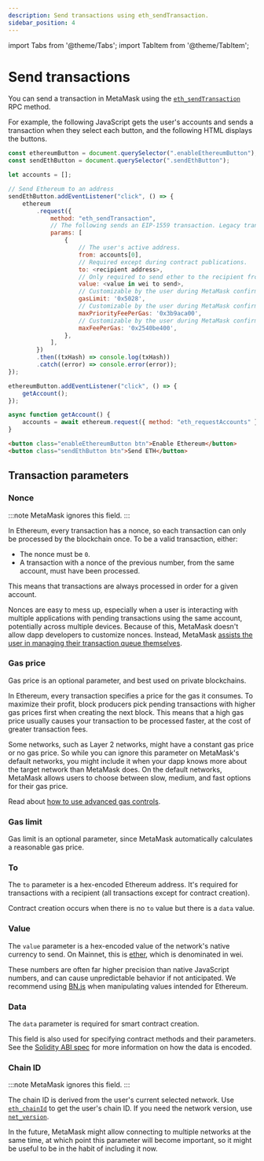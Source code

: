```yaml
---
description: Send transactions using eth_sendTransaction.
sidebar_position: 4
---
```


import Tabs from '@theme/Tabs';
import TabItem from '@theme/TabItem';

# Send transactions

You can send a transaction in MetaMask using the
[`eth_sendTransaction`](/wallet/reference/eth_sendTransaction)
RPC method.

For example, the following JavaScript gets the user's accounts and sends a transaction when they
select each button, and the following HTML displays the buttons.

<Tabs>
<TabItem value="JavaScript">

```javascript
const ethereumButton = document.querySelector(".enableEthereumButton");
const sendEthButton = document.querySelector(".sendEthButton");

let accounts = [];

// Send Ethereum to an address
sendEthButton.addEventListener("click", () => {
    ethereum
        .request({
            method: "eth_sendTransaction",
            // The following sends an EIP-1559 transaction. Legacy transactions are also supported.
            params: [
                {
                    // The user's active address.
                    from: accounts[0],
                    // Required except during contract publications.
                    to: <recipient address>,
                    // Only required to send ether to the recipient from the initiating external account.
                    value: <value in wei to send>,
                    // Customizable by the user during MetaMask confirmation.
                    gasLimit: '0x5028',
                    // Customizable by the user during MetaMask confirmation.
                    maxPriorityFeePerGas: '0x3b9aca00',
                    // Customizable by the user during MetaMask confirmation.
                    maxFeePerGas: '0x2540be400',
                },
            ],
        })
        .then((txHash) => console.log(txHash))
        .catch((error) => console.error(error));
});

ethereumButton.addEventListener("click", () => {
    getAccount();
});

async function getAccount() {
    accounts = await ethereum.request({ method: "eth_requestAccounts" });
}
```

</TabItem>
<TabItem value="HTML">

```html
<button class="enableEthereumButton btn">Enable Ethereum</button>
<button class="sendEthButton btn">Send ETH</button>
```

</TabItem>
</Tabs>

## Transaction parameters

### Nonce

:::note
MetaMask ignores this field.
:::

In Ethereum, every transaction has a nonce, so each transaction can only be processed by the
blockchain once.
To be a valid transaction, either:

- The nonce must be `0`.
- A transaction with a nonce of the previous number, from the same account, must have been processed.

This means that transactions are always processed in order for a given account.

Nonces are easy to mess up, especially when a user is interacting with multiple applications with
pending transactions using the same account, potentially across multiple devices.
Because of this, MetaMask doesn't allow dapp developers to customize nonces.
Instead, MetaMask
[assists the user in managing their transaction queue themselves](https://metamask.zendesk.com/hc/en-us/articles/360015489251).

### Gas price

Gas price is an optional parameter, and best used on private blockchains.

In Ethereum, every transaction specifies a price for the gas it consumes.
To maximize their profit, block producers pick pending transactions with higher gas prices first
when creating the next block.
This means that a high gas price usually causes your transaction to be processed faster, at the cost
of greater transaction fees.

Some networks, such as Layer 2 networks, might have a constant gas price or no gas price.
So while you can ignore this parameter on MetaMask's default networks, you might include it when
your dapp knows more about the target network than MetaMask does.
On the default networks, MetaMask allows users to choose between slow, medium, and fast options for
their gas price.

Read about [how to use advanced gas controls](https://metamask.zendesk.com/hc/en-us/articles/360022895972).

### Gas limit

Gas limit is an optional parameter, since MetaMask automatically calculates a reasonable gas price.

### To

The `to` parameter is a hex-encoded Ethereum address.
It's required for transactions with a recipient (all transactions except for contract creation).

Contract creation occurs when there is no `to` value but there is a `data` value.

### Value

The `value` parameter is a hex-encoded value of the network's native currency to send.
On Mainnet, this is [ether](https://www.ethereum.org/eth), which is denominated in wei.

These numbers are often far higher precision than native JavaScript numbers, and can cause
unpredictable behavior if not anticipated.
We recommend using [BN.js](https://github.com/indutny/bn.js/) when manipulating
values intended for Ethereum.

### Data

The `data` parameter is required for smart contract creation.

This field is also used for specifying contract methods and their parameters.
See the [Solidity ABI spec](https://solidity.readthedocs.io/en/develop/abi-spec.html) for more
information on how the data is encoded.

### Chain ID

:::note
MetaMask ignores this field.
:::

The chain ID is derived from the user's current selected network.
Use [`eth_chainId`](/wallet/reference/eth_chainid) to get the user's chain ID.
If you need the network version, use [`net_version`](https://ethereum.org/en/developers/docs/apis/json-rpc/#net_version).

In the future, MetaMask might allow connecting to multiple networks at the same time, at which point
this parameter will become important, so it might be useful to be in the habit of including it now.

